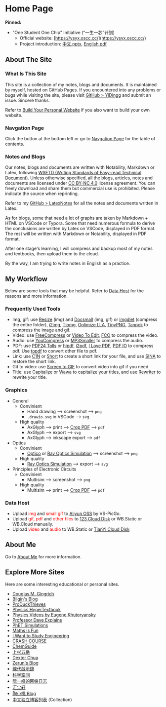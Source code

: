 # Home Page

**Pinned:**

-   "One Student One Chip" Initiative (“一生一芯”计划)
    -   Official website: [https://ysyx.oscc.cc/](https://ysyx.oscc.cc/)
    -   Project introduction: [中文.pptx](https://ysyx.oscc.cc/res/files/ysyx.pptx), [English.pdf](https://ysyx.oscc.cc/res/files/ysyx-en.pdf)

## About The Site

### What Is This Site

This site is a collection of my notes, blogs and documents. It is maintained by myself, hosted on GitHub Pages. If you encountered into any problems or bugs while visiting the site, please visit [GitHub > YiDingg](https://github.com/YiDingg) and submit an issue. Sincere thanks.

Refer to [Build Your Personal Website](Blogs/Mixed/BuildYourSite.md) if you also want to build your own website.

### Navgation Page

Click the button at the bottom left or go to [Navgation Page](_sidebar.md) for the table of contents.

### Notes and Blogs

Our notes, blogs and documents are written with Notability, Markdown or Latex, following [WSETD (Writing Standards of Easy-read Technical Document)](Projects\WSETD\OutlineOfWSETD.md). Unless otherwise specified, all the blogs, articles, notes and documents are licensed under [CC BY-NC 4.0](https://creativecommons.org/licenses/by-nc/4.0/deed.en) license agreement. You can freely download and share them but commercial use is prohibited. Please indicate the source when reprinting.

Refer to my [GitHub > LatexNotes](https://github.com/YiDingg/LatexNotes) for all the notes and documents written in Latex.

As for blogs, some that need a lot of graphs are taken by Markdown + HTML on VSCode or Typora. Some that need numerous formula to derive the conclusions are written by Latex on VSCode, displayed in PDF format. The rest will be written with Markdown or Notability, displayed in PDF format.

After one stage's learning, I will compress and backup most of my notes and textbooks, then upload them to the cloud.

By the way, I am trying to write notes in English as a practice.

## My Workflow

Below are some tools that may be helpful. Refer to [Data Host](Blogs\SiteFeatures\Data%20Host.md) for the reasons and more information.

### Frequently Used Tools 

-   Img, gif: use [Resize](https://bulkresizephotos.com/zh?preset=true&type=filesize&filesize=80000) (img) and [Docsmall](https://docsmall.com/gif-compress) (img, gif) <span class='tinyscript'>or [imgdiet](https://www.imgdiet.com/zh-CN/compress) (compress the entire folder),  [i2img](https://www.i2img.com/image-compressor), [Tiomg](https://tiomg.org/compress-image), [Oplimize LLA](https://imagecompressor.com), [TinyPNG](https://tinypng.com/), [Tanpok](https://tool.tanpok.com/#/ImgCompress)</span> to compress the image and gif.
-   Video: use [FreeCompress](https://freecompress.com/) <span class='tinyscript'>or [Video To Edit](https://www.video2edit.com), [FCO](https://compress-video.file-converter-online.com/#google_vignette)</span> to compress the video.
-   Audio: use [YouCompress](https://www.youcompress.com/) <span class='tinyscript'>or [MP3Smaller](https://www.mp3smaller.com/)</span> to compress the audio.
-   PDF: use [PDF24 Tolls](https://tools.pdf24.org/zh/compress-pdf) <span class='tinyscript'> or [hipdf](https://www.hipdf.cn/), [i2pdf](https://www.i2pdf.com/compress-pdf), [I Love PDF](https://www.ilovepdf.com/), [PDF IO](https://pdf.io/compress/)</span> to compress pdf. Use [topdf](https://topdf.com/) to convert other file to pdf.
-   Link: use [C1N](https://www.c1n.cn/administrators.html)<span class='tinyscript'> or [Short](https://d.igdu.xyz/)</span> to create a short link for your file, and use [SINA](https://www.sina.lt/restore.html) to restore the short link.
-   Git to video: use [Screen to GIF]() to convert video into gif if you need.
-   Title: use [Capitalize](https://capitalizemytitle.com/style/APA/) <span class='tinyscript'>or [Wawa](https://www.iamwawa.cn/daxiaoxie.html)</span> to capitalize your titles, and use [Rewriter](https://capitalizemytitle.com/ai-title-rewriter/) to rewrite your title.

### Graphics

- General
    - Convinient
        - Hand drawing --> screenshot --> `png`
        - `.drawio.svg` in VSCode --> `svg`
    - High quality
        - AxGlyph --> print --> [Crop PDF](https://www.i2pdf.com/crop-pdf) --> `pdf`
        - AxGlyph --> export --> `svg`
        - AxGlyph --> inkscape export --> `pdf`
- Optics
    - Convinient
        - [Optico](https://www.optico.app/en/start-en/) or [Ray Optics Simulation](https://phydemo.app/ray-optics/cn/) --> screenshot --> `png`
    - High quality
        - [Ray Optics Simulation](https://phydemo.app/ray-optics/cn/) --> export --> `svg`
- Principles of Electronic Circuits
    - Convinient
        - Multisim --> screenshot --> `png`
    - High quality
        - Multisim --> print --> [Crop PDF](https://www.i2pdf.com/crop-pdf) --> `pdf`


### Data Host

-   Upload <span style="color:red">img  </span> and <span style='color:red'>  small gif </span> to [Aliyun OSS](https://www.aliyun.com/product/oss) by VS-PicGo.
-   Upload <span style="color:red">gif, pdf </span> and <span style='color:red'> other files </span> to [123 Cloud Disk](https://www.123pan.com) <span class='tinyscript'> or WB.Static or WB.Cloud </span> manually.
-   Upload <span style='color:red'>video </span> and <span style='color:red'> audio </span> to WB.Static or [TianYi Cloud Disk](https://cloud.189.cn/)


## About Me

Go to [About Me](README.md) for more information.


## Explore More Sites

Here are some interesting educational or personal sites.

- [Douglas M. Gingrich](https://sites.ualberta.ca/~gingrich/)
- [Bilgin's Blog](http://bilgin.esme.org/BitsAndBytes/KalmanFilterforDummies#)
- [ProDuckThieves](https://produckthieves.home.blog)
- [Physics HyperTextbook](https://physics.info/)
- [Physics Videos by Eugene Khutoryansky](https://www.youtube.com/user/EugeneKhutoryansky/videos)
- [Professor Dave Explains](https://www.youtube.com/channel/UC0cd_-e49hZpWLH3UIwoWRA)
- [PhET Simulations](https://phet.colorado.edu/en/simulations/filter?type=html)
- [Maths is Fun](https://www.mathsisfun.com/)
- [I Want to Study Engineering](https://i-want-to-study-engineering.org/)
- [CRASH COURSE](https://thecrashcourse.com/)
- [ChemGuide](https://chemguide.co.uk/)
- [上杉五岳](https://republic81.tech/)
- [Dexter Chua](https://dec41.user.srcf.net/)
- [Zerun's Blog](https://blog.zeruns.tech/category/%E5%AD%A6%E4%B9%A0%E7%AC%94%E8%AE%B0/)
- [線代啟示錄](https://ccjou.wordpress.com/)
- [科学空间](https://spaces.ac.cn/archives/1615)
- [阮一峰的网络日志](https://www.ruanyifeng.com/blog/developer/)
- [汇尘轩](https://kirigaya.cn/home)
- [陶小桃 Blog](https://www.52txr.cn/)
- [中文独立博客列表](https://github.com/timqian/chinese-independent-blogs) (Collection)
